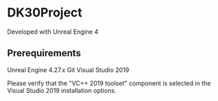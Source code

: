 # DK30Project

Developed with Unreal Engine 4

## Prerequirements

Unreal Engine 4.27.x
Git
Visual Studio 2019 

 Please verify that the "VC++ 2019 toolset" component is selected in the Visual Studio 2019 installation options.